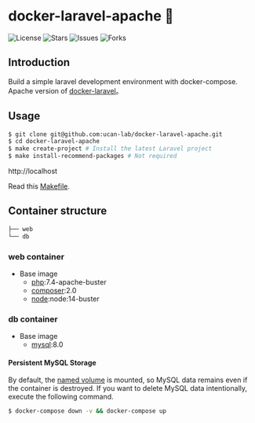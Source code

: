 # docker-laravel-apache 🐳

![License](https://img.shields.io/github/license/ucan-lab/docker-laravel-apache?color=f05340)
![Stars](https://img.shields.io/github/stars/ucan-lab/docker-laravel-apache?color=f05340)
![Issues](https://img.shields.io/github/issues/ucan-lab/docker-laravel-apache?color=f05340)
![Forks](https://img.shields.io/github/forks/ucan-lab/docker-laravel-apache?color=f05340)

## Introduction

Build a simple laravel development environment with docker-compose.
Apache version of [docker-laravel](https://github.com/ucan-lab/docker-laravel)。

## Usage

```bash
$ git clone git@github.com:ucan-lab/docker-laravel-apache.git
$ cd docker-laravel-apache
$ make create-project # Install the latest Laravel project
$ make install-recommend-packages # Not required
```

http://localhost

Read this [Makefile](https://github.com/ucan-lab/docker-laravel-apache/blob/master/Makefile).

## Container structure

```bash
├── web
└── db
```

### web container

- Base image
  - [php](https://hub.docker.com/_/php):7.4-apache-buster
  - [composer](https://hub.docker.com/_/composer):2.0
  - [node](https://hub.docker.com/_/node):node:14-buster

### db container

- Base image
  - [mysql](https://hub.docker.com/_/mysql):8.0

#### Persistent MySQL Storage

By default, the [named volume](https://docs.docker.com/compose/compose-file/#volumes) is mounted, so MySQL data remains even if the container is destroyed.
If you want to delete MySQL data intentionally, execute the following command.

```bash
$ docker-compose down -v && docker-compose up
```
